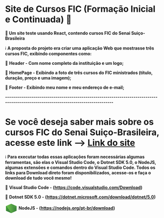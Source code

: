 # Site de Cursos FIC (Formação Inicial e Continuada) :open_file_folder:
 **:bookmark_tabs: Um site teste usando React, contendo cursos FIC do Senai Suiço-Brasileira**
 
 :information_source: **A proposta do projeto era criar uma aplicação Web que mostrasse três cursos FIC, exibindo componentes como:**
 
 :pushpin: **Header - Com nome completo da instituição e um logo;**
 
 :pushpin: **HomePage - Exibindo a foto de três cursos do FIC ministrados (título, duração, preço e uma imagem);**
 
 :pushpin: **Footer - Exibindo meu nome e meu endereço de e-mail;**
 
 **----------------------------------------------------------------------------------------------------------------------------------**

 
# Se você deseja saber mais sobre os cursos FIC do Senai Suiço-Brasileira, acesse este link --> [Link do site](https://suicobrasileira.sp.senai.br/cursos/13/624/formacao-inicial-e-continuada?Parent=623)

:information_source: **Para executar todas essas aplicações foram necessárias algumas ferramentas, são elas o Visual Studio Code, o Dotnet SDK 5.0, o NodeJS, algumas extensões e comandos dentro do Visual Studio Code. Todos os links para Download direto foram disponibilizados, acesse-os e faça o download de tudo você mesmo!**

:link: **Visual Studio Code - (https://code.visualstudio.com/Download)**

:link: **Dotnet SDK 5.0 - (https://dotnet.microsoft.com/download/dotnet/5.0)**

<img align="center" alt="icon-nodejs" height="30" width="40" src="https://raw.githubusercontent.com/devicons/devicon/master/icons/nodejs/nodejs-original.svg" style="max-width:100%;"></img> **NodeJS - (https://nodejs.org/pt-br/download)**
